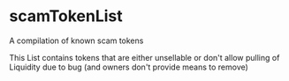 # scamTokenList
A compilation of known scam tokens

This List contains tokens that are either unsellable or don't allow pulling of Liquidity due to bug (and owners don't provide means to remove)
